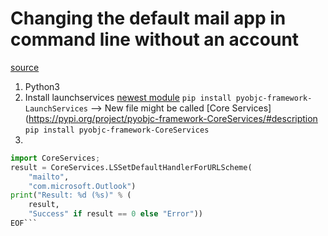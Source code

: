 # Changing the default mail app in command line without an account 

[source](https://apple.stackexchange.com/questions/261881/set-default-mail-client-in-macos-without-adding-an-email-account)

1. Python3  
2. Install launchservices [newest module](https://pypi.org/project/pyobjc-framework-LaunchServices/) `pip install pyobjc-framework-LaunchServices`  --> New file might be called [Core Services](https://pypi.org/project/pyobjc-framework-CoreServices/#description `pip install pyobjc-framework-CoreServices`
3.

```python
import CoreServices;
result = CoreServices.LSSetDefaultHandlerForURLScheme(
    "mailto",
    "com.microsoft.Outlook")
print("Result: %d (%s)" % (
    result,
    "Success" if result == 0 else "Error"))
EOF```

```
